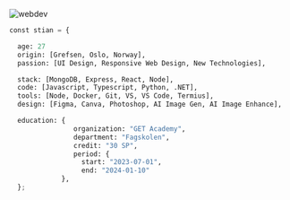 ![webdev](https://github.com/stiantha/stiantha/assets/132207909/bac8f9c2-37e8-4abc-ba59-fa6c384ad9ec)

```python
const stian = {

  age: 27
  origin: [Grefsen, Oslo, Norway],
  passion: [UI Design, Responsive Web Design, New Technologies],

  stack: [MongoDB, Express, React, Node],
  code: [Javascript, Typescript, Python, .NET],
  tools: [Node, Docker, Git, VS, VS Code, Termius],
  design: [Figma, Canva, Photoshop, AI Image Gen, AI Image Enhance],

  education: {
                organization: "GET Academy",
                department: "Fagskolen",
                credit: "30 SP",
                period: {
                  start: "2023-07-01",
                  end: "2024-01-10"
             },
  };
```
